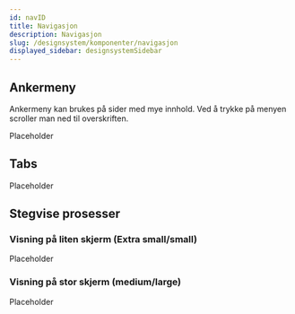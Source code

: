 ```yaml
---
id: navID
title: Navigasjon
description: Navigasjon
slug: /designsystem/komponenter/navigasjon
displayed_sidebar: designsystemSidebar
---
```


## Ankermeny
Ankermeny kan brukes på sider med mye innhold. Ved å trykke på menyen scroller man ned til overskriften.

<p>Placeholder</p>

## Tabs

<p>Placeholder</p>

## Stegvise prosesser

### Visning på liten skjerm (Extra small/small)

<p>Placeholder</p>

### Visning på stor skjerm (medium/large)

<p>Placeholder</p>